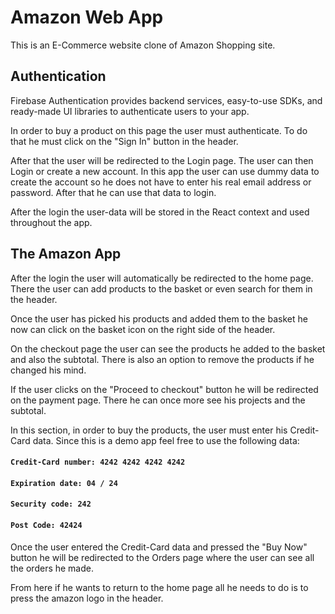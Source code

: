# Amazon Web App

This is an E-Commerce website clone of Amazon Shopping site.

## Authentication


Firebase Authentication provides backend services, easy-to-use SDKs, and ready-made UI libraries to authenticate users to your app.

In order to buy a product on this page the user must authenticate. To do that he must click on the "Sign In" button in the header.

After that the user will be redirected to the Login page. The user can then Login or create a new account. In this app the user can use dummy data to create the account so he does not have to enter his real email address or password. After that he can use that data to login.

After the login the user-data will be stored in the React context and used throughout the app.

## The Amazon App


After the login the user will automatically be redirected to the home page. There the user can add products to the basket or even search for them in the header.

Once the user has picked his products and added them to the basket he now can click on the basket icon on the right side of the header.

On the checkout page the user can see the products he added to the basket and also the subtotal. There is also an option to remove the products if he changed his mind.

If the user clicks on the "Proceed to checkout" button he will be redirected on the payment page. There he can once more see his projects and the subtotal.

In this section, in order to buy the products, the user must enter his Credit-Card data. Since this is a demo app feel free to use the following data:

#### `Credit-Card number: 4242 4242 4242 4242`
#### `Expiration date: 04 / 24`
#### `Security code: 242`
#### `Post Code: 42424`

Once the user entered the Credit-Card data and pressed the "Buy Now" button he will be redirected to the Orders page where the user can see all the orders he made.

From here if he wants to return to the home page all he needs to do is to press the amazon logo in the header.

